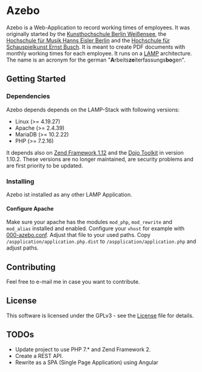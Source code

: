 # Azebo
Azebo is a Web-Application to record working times of employees. It was originally started
by the [Kunsthochschule Berlin Weißensee](https://www.kh-berlin.de/), the [Hochschule
für Musik Hanns Eisler Berlin](https://www.hfm-berlin.de/) and the [Hochschule für
Schauspielkunst Ernst Busch](https://www.hfs-berlin.de/index.html). It is meant to
create PDF documents with monthly working times for each employee. It runs on a
[LAMP](https://en.wikipedia.org/wiki/LAMP_software_bundle) architecture. The name
is an acronym for the german "**A**rbeits**ze**iterfassungs**bo**gen".

## Getting Started
### Dependencies
Azebo depends depends on the LAMP-Stack with following versions:

- Linux (>= 4.19.27)
- Apache (>= 2.4.39)
- MariaDB (>= 10.2.22)
- PHP (>= 7.2.16)

It depends also on [Zend Framework 1.12](https://github.com/zendframework/zf1) and the
[Dojo Toolkit](https://dojotoolkit.org/) in version 1.10.2. These versions are no longer
maintained, are security problems and are first priority to be updated.

### Installing
Azebo ist installed as any other LAMP Application.
<!--- TODO Installationsanweisung schreiben! --->
#### Configure Apache
Make sure your apache has the modules `mod_php`, `mod_rewrite` and `mod_alias` installed
and enabled. Configure your `vhost` for example with
[000-azebo.conf](https://github.com/emanuel-minetti/azebo/blob/azebo-1/resources/configs/000-azebo.conf).
Adjust that file to your used paths.
Copy `/aspplication/application.php.dist` to `/aspplication/application.php` and adjust paths.


## Contributing
Feel free to e-mail me in case you want to contribute.

## License
This software is licensed under the GPLv3 - see the
[License](https://github.com/emanuel-minetti/azebo/blob/master/LICENSE) file
for details.

## TODOs
- Update project to use PHP 7.* and Zend Framework 2.
- Create a REST API.
- Rewrite as a SPA (Single Page Application) using Angular
